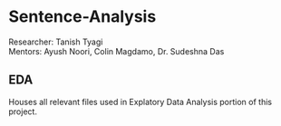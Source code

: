 # Sentence-Analysis
 
Researcher: Tanish Tyagi <br>
Mentors: Ayush Noori, Colin Magdamo, Dr. Sudeshna Das

## EDA

Houses all relevant files used in Explatory Data Analysis portion of this project.
